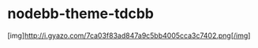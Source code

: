 nodebb-theme-tdcbb
==================

[img]http://i.gyazo.com/7ca03f83ad847a9c5bb4005cca3c7402.png[/img]
